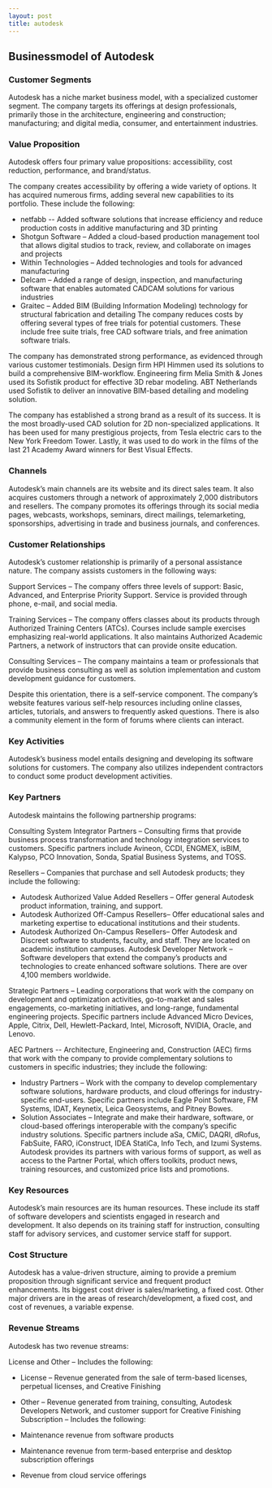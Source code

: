 ```yaml
---
layout: post
title: autodesk
---
```


Businessmodel of Autodesk
--------------------------

### Customer Segments

Autodesk has a niche market business model, with a specialized customer segment. The company targets its offerings at design professionals, primarily those in the architecture, engineering and construction; manufacturing; and digital media, consumer, and entertainment industries.

### Value Proposition

Autodesk offers four primary value propositions: accessibility, cost reduction, performance, and brand/status.

The company creates accessibility by offering a wide variety of options. It has acquired numerous firms, adding several new capabilities to its portfolio. These include the following:

 * netfabb -- Added software solutions that increase efficiency and reduce production costs in additive manufacturing and 3D printing
* Shotgun Software – Added a cloud-based production management tool that allows digital studios to track, review, and collaborate on images and projects
* Within Technologies – Added technologies and tools for advanced manufacturing
* Delcam – Added a range of design, inspection, and manufacturing software that enables automated CADCAM solutions for various industries
* Graitec – Added BIM (Building Information Modeling) technology for structural fabrication and detailing
 The company reduces costs by offering several types of free trials for potential customers. These include free suite trials, free CAD software trials, and free animation software trials.

The company has demonstrated strong performance, as evidenced through various customer testimonials. Design firm HPI Himmen used its solutions to build a comprehensive BIM-workflow. Engineering firm Melia Smith & Jones used its Sofistik product for effective 3D rebar modeling. ABT Netherlands used Sofistik to deliver an innovative BIM-based detailing and modeling solution.

The company has established a strong brand as a result of its success. It is the most broadly-used CAD solution for 2D non-specialized applications. It has been used for many prestigious projects, from Tesla electric cars to the New York Freedom Tower. Lastly, it was used to do work in the films of the last 21 Academy Award winners for Best Visual Effects.

### Channels

Autodesk’s main channels are its website and its direct sales team. It also acquires customers through a network of approximately 2,000 distributors and resellers. The company promotes its offerings through its social media pages, webcasts, workshops, seminars, direct mailings, telemarketing, sponsorships, advertising in trade and business journals, and conferences.

### Customer Relationships

Autodesk’s customer relationship is primarily of a personal assistance nature. The company assists customers in the following ways:

Support Services – The company offers three levels of support: Basic, Advanced, and Enterprise Priority Support. Service is provided through phone, e-mail, and social media.

Training Services – The company offers classes about its products through Authorized Training Centers (ATCs). Courses include sample exercises emphasizing real-world applications. It also maintains Authorized Academic Partners, a network of instructors that can provide onsite education.

Consulting Services – The company maintains a team or professionals that provide business consulting as well as solution implementation and custom development guidance for customers.

Despite this orientation, there is a self-service component. The company’s website features various self-help resources including online classes, articles, tutorials, and answers to frequently asked questions. There is also a community element in the form of forums where clients can interact.

### Key Activities

Autodesk’s business model entails designing and developing its software solutions for customers. The company also utilizes independent contractors to conduct some product development activities.

### Key Partners

Autodesk maintains the following partnership programs:

Consulting System Integrator Partners – Consulting firms that provide business process transformation and technology integration services to customers. Specific partners include Avineon, CCDI, ENGMEX, isBIM, Kalypso, PCO Innovation, Sonda, Spatial Business Systems, and TOSS.

Resellers – Companies that purchase and sell Autodesk products; they include the following:

 * Autodesk Authorized Value Added Resellers – Offer general Autodesk product information, training, and support.
* Autodesk Authorized Off-Campus Resellers– Offer educational sales and marketing expertise to educational institutions and their students.
* Autodesk Authorized On-Campus Resellers– Offer Autodesk and Discreet software to students, faculty, and staff. They are located on academic institution campuses.
 Autodesk Developer Network – Software developers that extend the company’s products and technologies to create enhanced software solutions. There are over 4,100 members worldwide.

Strategic Partners – Leading corporations that work with the company on development and optimization activities, go-to-market and sales engagements, co-marketing initiatives, and long-range, fundamental engineering projects. Specific partners include Advanced Micro Devices, Apple, Citrix, Dell, Hewlett-Packard, Intel, Microsoft, NVIDIA, Oracle, and Lenovo.

AEC Partners -- Architecture, Engineering and, Construction (AEC) firms that work with the company to provide complementary solutions to customers in specific industries; they include the following:

 * Industry Partners – Work with the company to develop complementary software solutions, hardware products, and cloud offerings for industry-specific end-users. Specific partners include Eagle Point Software, FM Systems, IDAT, Keynetix, Leica Geosystems, and Pitney Bowes.
* Solution Associates – Integrate and make their hardware, software, or cloud-based offerings interoperable with the company’s specific industry solutions. Specific partners include aSa, CMiC, DAQRI, dRofus, FabSuite, FARO, iConstruct, IDEA StatiCa, Info Tech, and Izumi Systems.
 Autodesk provides its partners with various forms of support, as well as access to the Partner Portal, which offers toolkits, product news, training resources, and customized price lists and promotions.

### Key Resources

Autodesk’s main resources are its human resources. These include its staff of software developers and scientists engaged in research and development. It also depends on its training staff for instruction, consulting staff for advisory services, and customer service staff for support.

### Cost Structure

Autodesk has a value-driven structure, aiming to provide a premium proposition through significant service and frequent product enhancements. Its biggest cost driver is sales/marketing, a fixed cost. Other major drivers are in the areas of research/development, a fixed cost, and cost of revenues, a variable expense.

### Revenue Streams

Autodesk has two revenue streams:

License and Other – Includes the following:

 * License – Revenue generated from the sale of term-based licenses, perpetual licenses, and Creative Finishing
* Other – Revenue generated from training, consulting, Autodesk Developers Network, and customer support for Creative Finishing
 Subscription – Includes the following:

 * Maintenance revenue from software products
* Maintenance revenue from term-based enterprise and desktop subscription offerings
* Revenue from cloud service offerings
